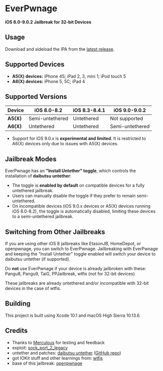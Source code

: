 # EverPwnage

**iOS 8.0-9.0.2 Jailbreak for 32-bit Devices**

## Usage

Download and sideload the IPA from the [latest release](https://github.com/LukeZGD/EverPwnage/releases/latest).

## Supported Devices

- **A5(X) devices:** iPhone 4S; iPad 2, 3, mini 1; iPod touch 5
- **A6(X) devices:** iPhone 5, 5C; iPad 4

## Supported Versions

| Device    | iOS 8.0-8.2     | iOS 8.3-8.4.1 | iOS 9.0-9.0.2   |
|-----------|-----------------|---------------|-----------------|
| **A5(X)** | Semi-untethered | Untethered    | Not supported   |
| **A6(X)** | Untethered      | Untethered    | Semi-untethered |

- Support for iOS 9.0.x is **experimental and limited**. It is restricted to A6(X) devices only due to issues with A5(X) devices.

## Jailbreak Modes

EverPwnage has an **"Install Untether" toggle**, which controls the installation of **daibutsu untether**:

- The toggle is **enabled by default** on compatible devices for a fully untethered jailbreak.
- Users can manually disable the toggle if they prefer to remain semi-untethered.
- On incompatible devices (iOS 9.0.x devices or A5(X) devices running iOS 8.0-8.2), the toggle is automatically disabled, limiting these devices to a semi-untethered jailbreak.

## Switching from Other Jailbreaks

If you are using other iOS 8 jailbreaks like EtasonJB, HomeDepot, or openpwnage, you can switch to EverPwnage. Jailbreaking with EverPwnage and keeping the "Install Untether" toggle enabled will switch your device to daibutsu untether (if supported).

Do **not** use EverPwnage if your device is already jailbroken with these: Pangu8, Pangu9, TaiG, PPJailbreak, wtfis (not for 32-bit devices)

These jailbreaks are already untethered and/or incompatible with 32-bit devices in the case of wtfis.

## Building

This project is built using Xcode 10.1 and macOS High Sierra 10.13.6.

## Credits

- Thanks to [Merculous](https://github.com/Merculous) for testing and feedback
- exploit: [sock_port_2_legacy](https://github.com/kok3shidoll/sock_port_2_legacy/tree/ios8)
- untether and patches: [daibutsu untether](https://kok3shidoll.github.io/info/jp.daibutsu.untether841/indexv2.html) ([GitHub repo](https://github.com/kok3shidoll/daibutsu))
- got IOKit stuff and other learnings from: [wtfis](https://github.com/TheRealClarity/wtfis)
- base of this jailbreak: [openpwnage](https://github.com/0xilis/openpwnage)
